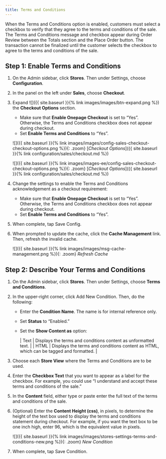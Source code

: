 ```yaml
---
title: Terms and Conditions
---
```


When the Terms and Conditions option is enabled, customers must select a checkbox to verify that they agree to the terms and conditions of the sale. The Terms and Conditions message and checkbox appear during Order Review between the Totals section and the Place Order button. The transaction cannot be finalized until the customer selects the checkbox to agree to the terms and conditions of the sale.

## Step 1: Enable Terms and Conditions

1. On the Admin sidebar, click **Stores**. Then under Settings, choose **Configuration**.

1. In the panel on the left under **Sales**, choose **Checkout**.

1. Expand ![]({{ site.baseurl }}{% link images/images/btn-expand.png %}) the **Checkout Options** section.

    * Make sure that **Enable Onepage Checkout** is set to “Yes”. Otherwise, the Terms and Conditions checkbox does not appear during checkout.
    * Set **Enable Terms and Conditions** to “Yes”.

    <!--{% if "Default.CE Only" contains site.edition %}-->
    ![]({{ site.baseurl }}{% link images/images/config-sales-checkout-checkout-options.png %}){: .zoom}
    [*Checkout Options*]({{ site.baseurl }}{% link configuration/sales/checkout.md %})
    <!--{% endif %}-->
    <!--{% if "Default.EE-B2B" contains site.edition %}-->
    ![]({{ site.baseurl }}{% link images/images-ee/config-sales-checkout-checkout-options.png %}){: .zoom}
    [*Checkout Options*]({{ site.baseurl }}{% link configuration/sales/checkout.md %})
    <!--{% endif %}-->

1. Change the settings to enable the Terms and Conditions acknowledgement as a checkout requirement:

    * Make sure that **Enable Onepage Checkout** is set to “Yes”. Otherwise, the Terms and Conditions checkbox does not appear during checkout.
    * Set **Enable Terms and Conditions** to “Yes”.

2. When complete, tap <span class="btn">Save Config</span>.

3. When prompted to update the cache, click the **Cache Management** link. Then, refresh the invalid cache.

    ![]({{ site.baseurl }}{% link images/images/msg-cache-management.png %}){: .zoom}
    *Refresh Cache*

## Step 2: Describe Your Terms and Conditions

1. On the Admin sidebar, click **Stores**. Then under Settings, choose **Terms and Conditions**.

1. In the upper-right corner, click <span class="btn">Add New Condition</span>. Then, do the following:

    * Enter the **Condition Name**. The name is for internal reference only.

    * Set **Status** to “Enabled.”

    * Set the **Show Content as** option:

        | Text | Displays the terms and conditions content as unformatted text. |
        | HTML | Displays the terms and conditions content as HTML, which can be tagged and formatted. |

1. Choose each **Store View** where the Terms and Conditions are to be used.

1. Enter the **Checkbox Text** that you want to appear as a label for the checkbox. For example, you could use “I understand and accept these terms and conditions of the sale.”

1. In the **Content** field, either type or paste enter the full text of the terms and conditions of the sale.

1. (Optional) Enter the **Content Height (css)**, in pixels, to determine the height of the text box used to display the terms and conditions statement during checkout. For example, if you want the text box to be one inch high, enter 96, which is the equivalent value in pixels.

    ![]({{ site.baseurl }}{% link images/images/stores-settings-terms-and-conditions-new.png %}){: .zoom}
    *New Condition*

1. When complete, tap <span class="btn">Save Condition</span>.
